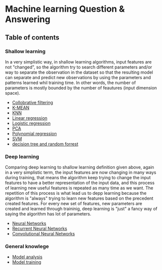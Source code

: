 # Machine learning Question & Answering

## Table of contents

### Shallow learning
In a very simplistic way, in shallow learning algorithms, input features are not "changed", so the algorithm try to search  different parameters and/or way to separate the observation in the dataset so that the resulting model can separate and predict new observations by using the parameters and patterns learned whil training time. In other words, the number of parameters is mostly bounded by the number of feautures (input dimension space).

  - [Collobrative filtering](collabb_filtering.md)
  - [K-MEAN](kmean.md)
  - [KNN](knn.md)
  - [Linear regression](linear_regression.md)
  - [Logistic regression](logisitic_regression.md)
  - [PCA](pca.md)
  - [Polynomial regression](polynomial_regression.md)
  - [SVM](svm.md)
  - [decision tree and random forrest](decision_tree_and_rf.md)

### Deep learning
Comparing deep learning to shallow learning definition given above, again in a very simplistic term, the input features are now changing in many ways during training, that means the algorithm keep trying to change the input features to have a better representation of the input data, and this process of learning new useful features is repeated as many time as we want. The repetition of this process is what lead us to depp learning because the algorithm is "always" trying to learn new features based on the precedent created features. For every new set of features, new parameters are created and learned through traininig, deep learning is "just" a fancy way of saying the algorithm has lot of parameters.
  
  - [Neural Networks](nns.md)
  - [Recurrent Neural Networks](rnn.md)
  - [Convolutional Neural Networks](cnn.md)

### General knowlege
  - [Model analysis](model_analysis.md) 
  - [Model training](model_training.md) 



